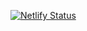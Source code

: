 [![Netlify Status](https://api.netlify.com/api/v1/badges/55b11142-11c7-4c77-a764-6bf94e3f6470/deploy-status)](https://app.netlify.com/sites/swapnilsportfoliosite/deploys)
